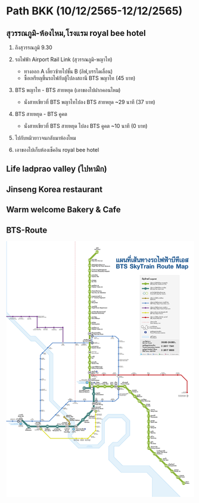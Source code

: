 # Path BKK (10/12/2565-12/12/2565)

## สุวรรณภูมิ-ห้องไหม,โรงแรม royal bee hotel

1. ถึงสุวรรณภูมิ 9.30

2. รถไฟฟ้า Airport Rail Link (สุวรรณภูมิ-พญาไท)
   - ทางออก A เลี้ยวซ้ายไปชั้น B (ลิฟ,บรรไดเลื่อน)
   - ซื้อเหรียญขึ้นรถไฟกับตู้ไปลงสถานี BTS พญาไท (45 บาท)
3. BTS พญาไท - BTS สายหยุด (เอาของไปฝากคอนไหม)
   - นั่งสายเขียวที่ BTS พญาไทไปลง BTS สายหยุด ~29 นาที (37 บาท)
4. BTS สายหยุด - BTS คูคต
   - นั่งสายเขียวที่ BTS สายหยุด ไปลง BTS คูคต ~10 นาที (0 บาท)
5. ไปกับหมิวยาวจนกลับมาห้องไหม
6. เอาของไปเก็บห้องเช็คอิน royal bee hotel

## Life ladprao valley (ไปหามิก)

## Jinseng Korea restaurant

## Warm welcome Bakery & Cafe

## BTS-Route

![bts-route](/images/bts-route.jpg)
